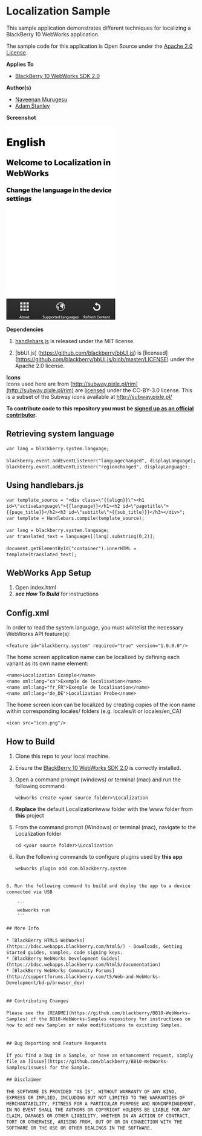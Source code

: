 # Localization Sample

This sample application demonstrates different techniques for localizing a BlackBerry 10 WebWorks application.

The sample code for this application is Open Source under the [Apache 2.0 License](http://www.apache.org/licenses/LICENSE-2.0.html).


**Applies To**

* [BlackBerry 10 WebWorks SDK 2.0](https://developer.blackberry.com/html5/download/sdk)

**Author(s)**

* [Naveenan Murugesu](http://www.twitter.com/Naveenan5)
* [Adam Stanley](http://www.twitter.com/n_adam_stanley)

**Screenshot**

![image](screenshot_localization.jpg)

**Dependencies**

1. [handlebars.js](http://handlebarsjs.com/) is released under the MIT license.

2. [bbUI.js] (https://github.com/blackberry/bbUI.js) is [licensed] (https://github.com/blackberry/bbUI.js/blob/master/LICENSE) under the Apache 2.0 license.

**Icons**<br/>
Icons used here are from [http://subway.pixle.pl/rim](http://subway.pixle.pl/rim) are [licensed](http://creativecommons.org/licenses/by/3.0/) under the CC-BY-3.0 license.  This is a subset of the Subway icons available at http://subway.pixle.pl/


**To contribute code to this repository you must be [signed up as an official contributor](http://blackberry.github.com/howToContribute.html).**


## Retrieving system language

```
var lang = blackberry.system.language;

blackberry.event.addEventListener("languagechanged", displayLanguage);
blackberry.event.addEventListener("regionchanged", displayLanguage);
```

## Using handlebars.js
```
var template_source = "<div class=\"{{align}}\"><h1 id=\"activeLanguage\">{{language}}</h1><h2 id=\"pagetitle\">{{page_title}}</h2><h3 id=\"subtitle\">{{sub_title}}}</h3></div>";
var template = Handlebars.compile(template_source);

var lang = blackberry.system.language;
var translated_text = languages[(lang).substring(0,2)];

document.getElementById("container").innerHTML = template(translated_text);
```


## WebWorks App Setup
1. Open index.html
2. ***see How To Build*** for instructions


## Config.xml
In order to read the system language, you must whitelist the necessary WebWorks API feature(s):

```
<feature id="blackberry.system" required="true" version="1.0.0.0"/>
```

The home screen application name can be localized by defining each variant as its own name element:
```
<name>Localization Example</name>
<name xml:lang="ca">Exemple de localisation</name>
<name xml:lang="fr_FR">Exemple de localisation</name>
<name xml:lang="de_DE">Localization Probe</name>
```

The home screen icon can be localized by creating copies of the icon name within corresponding locales/ folders (e.g. locales/it or locales/en_CA)
```
<icon src="icon.png"/>
```


## How to Build

1. Clone this repo to your local machine.
2. Ensure the [BlackBerry 10 WebWorks SDK 2.0](https://developer.blackberry.com/html5/download/sdk) is correctly installed.
3. Open a command prompt (windows) or terminal (mac) and run the following command:

	```
	webworks create <your source folder>\Localization
	```

3. **Replace** the default Localization\www folder with the \www folder from **this** project
4. From the command prompt (Windows) or terminal (mac), navigate to the Localization folder

	```
	cd <your source folder>\Localization
	```

5. Run the following commands to configure plugins used by **this app**

	```
	webworks plugin add com.blackberry.system
```

6. Run the following command to build and deploy the app to a device connected via USB

	```
	webworks run
	```

## More Info

* [BlackBerry HTML5 WebWorks](https://bdsc.webapps.blackberry.com/html5/) - Downloads, Getting Started guides, samples, code signing keys.
* [BlackBerry WebWorks Development Guides](https://bdsc.webapps.blackberry.com/html5/documentation)
* [BlackBerry WebWorks Community Forums](http://supportforums.blackberry.com/t5/Web-and-WebWorks-Development/bd-p/browser_dev)


## Contributing Changes

Please see the [README](https://github.com/blackberry/BB10-WebWorks-Samples) of the BB10-WebWorks-Samples repository for instructions on how to add new Samples or make modifications to existing Samples.


## Bug Reporting and Feature Requests

If you find a bug in a Sample, or have an enhancement request, simply file an [Issue](https://github.com/blackberry/BB10-WebWorks-Samples/issues) for the Sample.

## Disclaimer

THE SOFTWARE IS PROVIDED "AS IS", WITHOUT WARRANTY OF ANY KIND, EXPRESS OR IMPLIED, INCLUDING BUT NOT LIMITED TO THE WARRANTIES OF MERCHANTABILITY, FITNESS FOR A PARTICULAR PURPOSE AND NONINFRINGEMENT. IN NO EVENT SHALL THE AUTHORS OR COPYRIGHT HOLDERS BE LIABLE FOR ANY CLAIM, DAMAGES OR OTHER LIABILITY, WHETHER IN AN ACTION OF CONTRACT, TORT OR OTHERWISE, ARISING FROM, OUT OF OR IN CONNECTION WITH THE SOFTWARE OR THE USE OR OTHER DEALINGS IN THE SOFTWARE.

